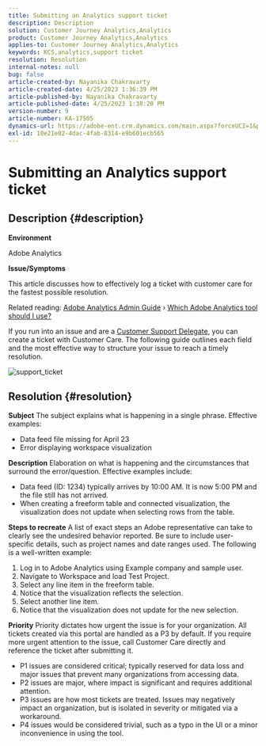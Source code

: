 ```yaml
---
title: Submitting an Analytics support ticket
description: Description
solution: Customer Journey Analytics,Analytics
product: Customer Journey Analytics,Analytics
applies-to: Customer Journey Analytics,Analytics
keywords: KCS,analytics,support ticket
resolution: Resolution
internal-notes: null
bug: false
article-created-by: Nayanika Chakravarty
article-created-date: 4/25/2023 1:36:39 PM
article-published-by: Nayanika Chakravarty
article-published-date: 4/25/2023 1:38:20 PM
version-number: 9
article-number: KA-17505
dynamics-url: https://adobe-ent.crm.dynamics.com/main.aspx?forceUCI=1&pagetype=entityrecord&etn=knowledgearticle&id=f8213a2e-6ee3-ed11-a7c7-6045bd006793
exl-id: 10e21e02-4dac-4fab-8314-e9b601ecb565
---
```

# Submitting an Analytics support ticket

## Description {#description}


<b>Environment</b>

Adobe Analytics

<b>Issue/Symptoms</b>

This article discusses how to effectively log a ticket with customer care for the fastest possible resolution.

Related reading: [Adobe Analytics Admin Guide](https://experienceleague.adobe.com/docs/analytics/admin/home.html) › [Which Adobe Analytics tool should I use?](https://experienceleague.adobe.com/docs/analytics/analyze/admin-overview/which-analytics-tool.html)

If you run into an issue and are a [Customer Support Delegate](https://helpx.adobe.com/experience-cloud/supported-users.html), you can create a ticket with Customer Care. The following guide outlines each field and the most effective way to structure your issue to reach a timely resolution.

![support_ticket](https://helpx.adobe.com/content/dam/help/en/analytics/kb/submitting-an-analytics-support-ticket/jcr:content/main-pars/image/support_ticket.png "support_ticket")


## Resolution {#resolution}

<b>Subject</b>
The subject explains what is happening in a single phrase. Effective examples:

- Data feed file missing for April 23
- Error displaying workspace visualization

<b>Description</b>
Elaboration on what is happening and the circumstances that surround the error/question. Effective examples include:

- Data feed (ID: 1234) typically arrives by 10:00 AM. It is now 5:00 PM and the file still has not arrived.
- When creating a freeform table and connected visualization, the visualization does not update when selecting rows from the table.

<b>Steps to recreate</b>
A list of exact steps an Adobe representative can take to clearly see the undesired behavior reported. Be sure to include user-specific details, such as project names and date ranges used. The following is a well-written example:

1. Log in to Adobe Analytics using Example company and sample user.
2. Navigate to Workspace and load Test Project.
3. Select any line item in the freeform table.
4. Notice that the visualization reflects the selection.
5. Select another line item.
6. Notice that the visualization does not update for the new selection.

<b>Priority</b>
Priority dictates how urgent the issue is for your organization. All tickets created via this portal are handled as a P3 by default. If you require more urgent attention to the issue, call Customer Care directly and reference the ticket after submitting it.

- P1 issues are considered critical; typically reserved for data loss and major issues that prevent many organizations from accessing data.
- P2 issues are major, where impact is significant and requires additional attention.
- P3 issues are how most tickets are treated. Issues may negatively impact an organization, but is isolated in severity or mitigated via a workaround.
- P4 issues would be considered trivial, such as a typo in the UI or a minor inconvenience in using the tool.
